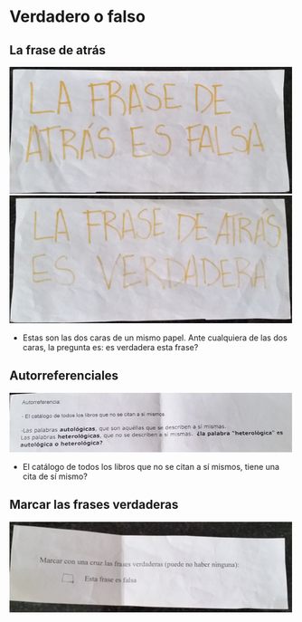 Verdadero o falso
=================

La frase de atrás
-----------------

![](frase_atras_falsa.jpg)
![](frase_atras_verdadera.jpg)

* Estas son las dos caras de un mismo papel. Ante cualquiera de las dos caras, la pregunta es: es verdadera esta frase?

Autorreferenciales
--------------

![](autoreferencia.jpg)

* El catálogo de todos los libros que no se citan a sí mismos, tiene una cita de sí mismo?

Marcar las frases verdaderas
----------------------------

![](marcar_frases_verdaderas.jpg)
